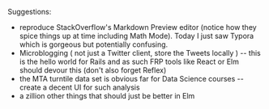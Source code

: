 Suggestions:

* reproduce StackOverflow's Markdown Preview editor (notice how they spice things up at time including Math Mode).  Today I just saw Typora which is gorgeous but potentially confusing.
* Microblogging ( not just a Twitter client, store the Tweets locally ) -- this is the hello world for Rails and as such FRP tools like React or Elm should devour this (don't also forget Reflex)
* the MTA turntile data set is obvious far for Data Science courses -- create a decent UI for such analysis
* a zillion other things that should just be better in Elm
